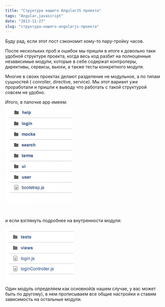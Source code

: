```yaml
---
title: "Структура нашего AngularJS проекта"
tags: "Angular,javascript"
date: "2013-11-27"
slug: "структура-нашего-angularjs-проекта"
---
```


Буду рад, если этот пост сэкономит кому-то пару-тройку часов.

После нескольких проб и ошибок мы пришли в итоге к довольно таки удобной структуре проекта, когда весь код разбит на полноценные независимые модули, которые в себе содержат контролеры, директивы, сервисы, вьюхи, а также тесты конкретного модуля.

Многие в своих проектах делают разделение не модульное, а по типам сущностей ( conroller, directive, service). Мы этот вариант уже проработали и пришли к выводу что работать с такой структурой совсем не удобно.

Итого, в папочке app имеем:

![](images/Screenshot-2013-11-27-14.26.121-215x300.png "Screenshot 2013-11-27 14.26.12")

 

и если взглянуть подробнее на внутренности модуля:

![](images/Screenshot-2013-11-27-14.34.37.png "angularjs module")

Один модуль определяем как основной(в нашем случае, у вас может быть по другому), в нем прописываем все общие настройки и ставим зависимость на остальные модули.
